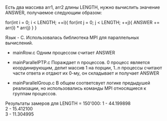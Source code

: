 Есть два массива arr1, arr2 длины LENGTH, нужно вычислить значение ANSWER, получаемое следующим образом:

for(int i = 0; i < LENGTH; ++i){
  for(int j = 0; j < LENGTH; ++j){
    ANSWER += arr(i) * arr(j)
  }
}

Язык - C.
Использовалась библиотека MPI для параллельных вычислений.

* mainRow.c Одним процессом считает ANSWER

* mainParallelPTP.c Пораждает n процессов. 0 процесс является координирующим, делит массив 1 на порции, 1..n процессы считают части ответа и отдают их 0-му, он складывает и получает ANSWER 

* mainParallelGroup.c В общем соответсвует логике предыдушей реализации, но использовались команды MPI относящиеся к группам процессов.

Результаты замеров для LENGTH = 150'000:
  1 - 44.199898<br/>
  2 - 15.412100<br/>
  3 - 11.304995<br/>

